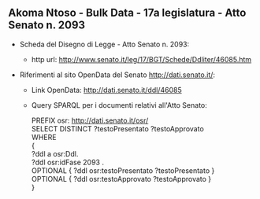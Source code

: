 ## Akoma Ntoso - Bulk Data - 17a legislatura - Atto Senato n. 2093 ##

* Scheda del Disegno di Legge - Atto Senato n. 2093:
	* http url: http://www.senato.it/leg/17/BGT/Schede/Ddliter/46085.htm

* Riferimenti al sito OpenData del Senato http://dati.senato.it/:
	* Link OpenData: http://dati.senato.it/ddl/46085
	* Query SPARQL per i documenti relativi all'Atto Senato:

        PREFIX osr: <http://dati.senato.it/osr/>  
		SELECT DISTINCT ?testoPresentato ?testoApprovato  
		WHERE  
		{  
		    ?ddl a osr:Ddl.  
		    ?ddl osr:idFase 2093 .  
		    OPTIONAL { ?ddl osr:testoPresentato ?testoPresentato }  
		    OPTIONAL { ?ddl osr:testoApprovato ?testoApprovato }  
		}
		